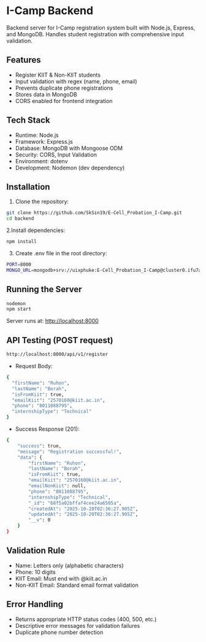 # I-Camp Backend

Backend server for I-Camp registration system built with Node.js, Express, and MongoDB. Handles student registration with comprehensive input validation.

## Features

* Register KIIT & Non-KIIT students
* Input validation with regex (name, phone, email)
* Prevents duplicate phone registrations
* Stores data in MongoDB
* CORS enabled for frontend integration

## Tech Stack
* Runtime: Node.js
* Framework: Express.js
* Database: MongoDB with Mongoose ODM
* Security: CORS, Input Validation
* Environment: dotenv
* Development: Nodemon (dev dependency)

## Installation
1. Clone the repository:


```bash
git clone https://github.com/SkSin19/E-Cell_Probation_I-Camp.git
cd backend
```
2.Install dependencies:
```bash
npm install
```

3. Create .env file in the root directory:
```bash
PORT=8000
MONGO_URL=mongodb+srv://uixphuke:E-Cell_Probation_I-Camp@cluster0.ifu7ahd.mongodb.net/?retryWrites=true&w=majority&appName=Cluster0

```

## Running the Server
```bash
nodemon
npm start
```
Server runs at: [http://localhost:8000](http://localhost:8000)

## API Testing (POST request)
```bash
http://localhost:8000/api/v1/register
```
* Request Body:
```bash
{
  "firstName": "Ruhon",
  "lastName": "Borah",
  "isFromKiit": true,
  "emailKiit": "2570160@kiit.ac.in",
  "phone": "8011088795",
  "internshipType": "Technical"
}
```
* Success Response (201):
```bash
{
    "success": true,
    "message": "Registration successful!",
    "data": {
        "firstName": "Ruhon",
        "lastName": "Borah",
        "isFromKiit": true,
        "emailKiit": "2570160@kiit.ac.in",
        "emailNonKiit": null,
        "phone": "8011088795",
        "internshipType": "Technical",
        "_id": "68f5a02bffaf4cee24a6505a",
        "createdAt": "2025-10-20T02:36:27.905Z",
        "updatedAt": "2025-10-20T02:36:27.905Z",
        "__v": 0
    }
}
```

## Validation Rule

* Name: Letters only (alphabetic characters)
* Phone: 10 digits
* KIIT Email: Must end with @kiit.ac.in
* Non-KIIT Email: Standard email format validation

## Error Handling
* Returns appropriate HTTP status codes (400, 500, etc.)
* Descriptive error messages for validation failures
* Duplicate phone number detection